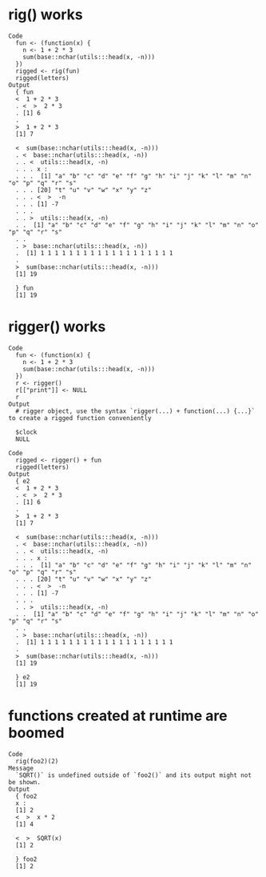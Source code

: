 # rig() works

    Code
      fun <- (function(x) {
        n <- 1 + 2 * 3
        sum(base::nchar(utils:::head(x, -n)))
      })
      rigged <- rig(fun)
      rigged(letters)
    Output
      { fun
      <  1 + 2 * 3
      . <  >  2 * 3
      . [1] 6
      . 
      >  1 + 2 * 3
      [1] 7
      
      <  sum(base::nchar(utils:::head(x, -n)))
      . <  base::nchar(utils:::head(x, -n))
      . . <  utils:::head(x, -n)
      . . . x :
      . . .  [1] "a" "b" "c" "d" "e" "f" "g" "h" "i" "j" "k" "l" "m" "n" "o" "p" "q" "r" "s"
      . . . [20] "t" "u" "v" "w" "x" "y" "z"
      . . . <  >  -n
      . . . [1] -7
      . . . 
      . . >  utils:::head(x, -n)
      . .  [1] "a" "b" "c" "d" "e" "f" "g" "h" "i" "j" "k" "l" "m" "n" "o" "p" "q" "r" "s"
      . . 
      . >  base::nchar(utils:::head(x, -n))
      .  [1] 1 1 1 1 1 1 1 1 1 1 1 1 1 1 1 1 1 1 1
      . 
      >  sum(base::nchar(utils:::head(x, -n)))
      [1] 19
      
      } fun
      [1] 19

# rigger() works

    Code
      fun <- (function(x) {
        n <- 1 + 2 * 3
        sum(base::nchar(utils:::head(x, -n)))
      })
      r <- rigger()
      r[["print"]] <- NULL
      r
    Output
      # rigger object, use the syntax `rigger(...) + function(...) {...}` to create a rigged function conveniently
      
      $clock
      NULL
      
    Code
      rigged <- rigger() + fun
      rigged(letters)
    Output
      { e2
      <  1 + 2 * 3
      . <  >  2 * 3
      . [1] 6
      . 
      >  1 + 2 * 3
      [1] 7
      
      <  sum(base::nchar(utils:::head(x, -n)))
      . <  base::nchar(utils:::head(x, -n))
      . . <  utils:::head(x, -n)
      . . . x :
      . . .  [1] "a" "b" "c" "d" "e" "f" "g" "h" "i" "j" "k" "l" "m" "n" "o" "p" "q" "r" "s"
      . . . [20] "t" "u" "v" "w" "x" "y" "z"
      . . . <  >  -n
      . . . [1] -7
      . . . 
      . . >  utils:::head(x, -n)
      . .  [1] "a" "b" "c" "d" "e" "f" "g" "h" "i" "j" "k" "l" "m" "n" "o" "p" "q" "r" "s"
      . . 
      . >  base::nchar(utils:::head(x, -n))
      .  [1] 1 1 1 1 1 1 1 1 1 1 1 1 1 1 1 1 1 1 1
      . 
      >  sum(base::nchar(utils:::head(x, -n)))
      [1] 19
      
      } e2
      [1] 19

# functions created at runtime are boomed

    Code
      rig(foo2)(2)
    Message
      `SQRT()` is undefined outside of `foo2()` and its output might not be shown.
    Output
      { foo2
      x :
      [1] 2
      <  >  x * 2
      [1] 4
      
      <  >  SQRT(x)
      [1] 2
      
      } foo2
      [1] 2

